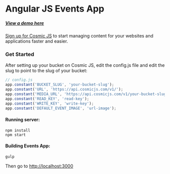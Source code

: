 # Angular JS Events App
##### [View a demo here](http://events.cosmicapp.co/)
[Sign up for Cosmic JS](https://cosmicjs.com/) to start managing content for your websites and applications faster and easier.
### Get Started
After setting up your bucket on Cosmic JS, edit the config.js file and edit the slug to point to the slug of your bucket:


```javascript
// config.js
app.constant('BUCKET_SLUG', 'your-bucket-slug');
app.constant('URL', 'https://api.cosmicjs.com/v1/');
app.constant('MEDIA_URL', 'https://api.cosmicjs.com/v1/your-bucket-slug/media');
app.constant('READ_KEY', 'read-key');
app.constant('WRITE_KEY', 'write-key');
app.constant('DEFAULT_EVENT_IMAGE', 'url-image');
```


#### Running server:
```
npm install
npm start
```


#### Building Events App:
```
gulp
```
Then go to [http://localhost:3000](http://localhost:3000)


